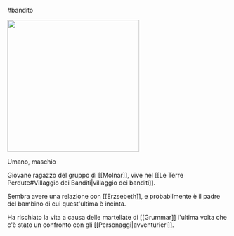 #bandito 

<img width=300 src="https://i.pinimg.com/564x/c5/5d/4c/c55d4ce8eb8f5a1d9e37a789aa016b9a.jpg">

Umano, maschio

Giovane ragazzo del gruppo di [[Molnar]], vive nel [[Le Terre Perdute#Villaggio dei Banditi|villaggio dei banditi]].

Sembra avere una relazione con [[Erzsebeth]], e probabilmente è il padre del bambino di cui quest'ultima è incinta.

Ha rischiato la vita a causa delle martellate di [[Grummar]] l'ultima volta che c'è stato un confronto con gli [[Personaggi|avventurieri]].